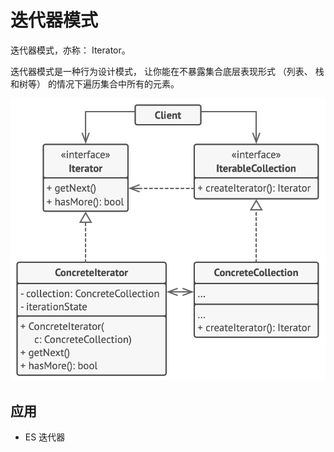 # 迭代器模式

迭代器模式，亦称： Iterator。

迭代器模式是一种行为设计模式， 让你能在不暴露集合底层表现形式 （列表、 栈和树等） 的情况下遍历集合中所有的元素。

![iterator.png](./iterator.png)


## 应用

- ES 迭代器

